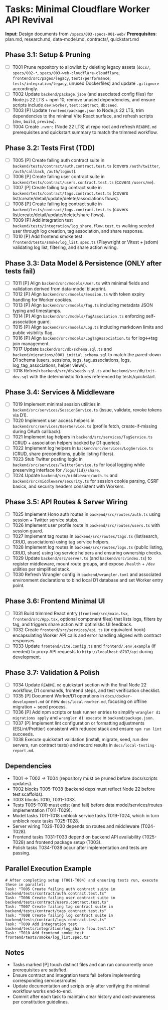 # Tasks: Minimal Cloudflare Worker API Revival

**Input**: Design documents from `/specs/003-specs-001-web/`
**Prerequisites**: plan.md, research.md, data-model.md, contracts/, quickstart.md

## Phase 3.1: Setup & Pruning
- [ ] T001 Prune repository to allowlist by deleting legacy assets (`docs/`, `specs/002-*`, `specs/003-web-cloudflare-cloudflare`, `frontend/src/pages/legacy`, `tests/performance`, `tests/integration/legacy`, unused Dockerfiles) and update `.gitignore` accordingly.
- [ ] T002 Update `backend/package.json` (and associated config files) for Node.js 22 LTS + npm 10, remove unused dependencies, and ensure scripts include `dev:worker`, `test:contract`, `db:seed`.
- [ ] T003 [P] Update `frontend/package.json` to Node.js 22 LTS, trim dependencies to the minimal Vite React surface, and refresh scripts (`dev`, `build`, `preview`).
- [ ] T004 Create `.nvmrc` (Node 22 LTS) at repo root and refresh `README.md` prerequisites and quickstart summary to match the trimmed workflow.

## Phase 3.2: Tests First (TDD)
- [ ] T005 [P] Create failing auth contract suite in `backend/tests/contract/auth.contract.test.ts` (covers `/auth/twitter`, `/auth/callback`, `/auth/logout`).
- [ ] T006 [P] Create failing user contract suite in `backend/tests/contract/users.contract.test.ts` (covers `/users/me`).
- [ ] T007 [P] Create failing tag contract suite in `backend/tests/contract/tags.contract.test.ts` (covers list/create/detail/update/delete/associations flows).
- [ ] T008 [P] Create failing log contract suite in `backend/tests/contract/logs.contract.test.ts` (covers list/create/detail/update/delete/share flows).
- [ ] T009 [P] Add integration test `backend/tests/integration/log_share.flow.test.ts` walking seeded user through log creation, tag association, and share response.
- [ ] T010 [P] Add frontend smoke test `frontend/tests/smoke/log_list.spec.ts` (Playwright or Vitest + jsdom) validating log list, filtering, and share action wiring.

## Phase 3.3: Data Model & Persistence (ONLY after tests fail)
- [ ] T011 [P] Align `backend/src/models/User.ts` with minimal fields and validation derived from data-model blueprint.
- [ ] T012 [P] Align `backend/src/models/Session.ts` with token expiry handling for Worker cookies.
- [ ] T013 [P] Align `backend/src/models/Tag.ts` including metadata JSON typing and timestamps.
- [ ] T014 [P] Align `backend/src/models/TagAssociation.ts` enforcing self-association guard.
- [ ] T015 [P] Align `backend/src/models/Log.ts` including markdown limits and public visibility flag.
- [ ] T016 [P] Align `backend/src/models/LogTagAssociation.ts` for log↔tag join management.
- [ ] T017 Update `backend/src/db/schema.sql.ts` and `backend/migrations/0001_initial_schema.sql` to match the pared-down D1 schema (users, sessions, tags, tag_associations, logs, log_tag_associations, helper views).
- [ ] T018 Refresh `backend/src/db/seeds.sql.ts` and `backend/src/db/init-dev.sql` with the deterministic fixtures referenced by tests/quickstart.

## Phase 3.4: Services & Middleware
- [ ] T019 Implement minimal session utilities in `backend/src/services/SessionService.ts` (issue, validate, revoke tokens via D1).
- [ ] T020 Implement user access helpers in `backend/src/services/UserService.ts` (profile fetch, create-if-missing during OAuth callback).
- [ ] T021 Implement tag helpers in `backend/src/services/TagService.ts` (CRUD + association helpers backed by D1 queries).
- [ ] T022 Implement log helpers in `backend/src/services/LogService.ts` (CRUD, share preconditions, public listing filters).
- [ ] T023 Stub Twitter posting logic in `backend/src/services/TwitterService.ts` for local logging while preserving interface for `/logs/{id}/share`.
- [ ] T024 Update `backend/src/middleware/auth.ts` and `backend/src/middleware/security.ts` for session cookie parsing, CSRF basics, and security headers consistent with Workers.

## Phase 3.5: API Routes & Server Wiring
- [ ] T025 Implement Hono auth routes in `backend/src/routes/auth.ts` using session + Twitter service stubs.
- [ ] T026 Implement user profile route in `backend/src/routes/users.ts` with session guard.
- [ ] T027 Implement tag routes in `backend/src/routes/tags.ts` (list/search, CRUD, associations) using tag service helpers.
- [ ] T028 Implement log routes in `backend/src/routes/logs.ts` (public listing, CRUD, share) using log service helpers and ensuring ownership checks.
- [ ] T029 Update `backend/src/server.ts` (and `backend/src/index.ts`) to register middleware, mount route groups, and expose `/health` + `/dev` utilities per simplified stack.
- [ ] T030 Refresh Wrangler config in `backend/wrangler.toml` and associated environment declarations to bind local D1 database and set Worker entry point.

## Phase 3.6: Frontend Minimal UI
- [ ] T031 Build trimmed React entry (`frontend/src/main.tsx`, `frontend/src/App.tsx`, optional component files) that lists logs, filters by tag, and triggers share action with optimistic UI feedback.
- [ ] T032 Create `frontend/src/services/api.ts` (or equivalent hook) encapsulating Worker API calls and error handling aligned with contract responses.
- [ ] T033 Update `frontend/vite.config.ts` and `frontend/.env.example` (if needed) to proxy API requests to `http://localhost:8787/api` during development.

## Phase 3.7: Validation & Polish
- [ ] T034 Update `README.md` quickstart section with the final Node 22 workflow, D1 commands, frontend steps, and test verification checklist.
- [ ] T035 [P] Document Worker/D1 operations in `docs/docker-development.md` or new `docs/local-worker.md`, focusing on offline migration + seed process.
- [ ] T036 [P] Add npm scripts or task runner entries to simplify `wrangler d1 migrations apply` and `wrangler d1 execute` in `backend/package.json`.
- [ ] T037 [P] Implement lint configuration or formatting adjustments (ESLint/Prettier) consistent with reduced stack and ensure `npm run lint` succeeds.
- [ ] T038 Execute quickstart validation (install, migrate, seed, run dev servers, run contract tests) and record results in `docs/local-testing-report.md`.

## Dependencies
- T001 → T002 → T004 (repository must be pruned before docs/scripts updates).
- T002 blocks T005-T038 (backend deps must reflect Node 22 before test scaffolds).
- T003 blocks T010, T031-T033.
- Tests T005-T010 must exist (and fail) before data model/services/routes implementation (T011-T029).
- Model tasks T011-T018 unblock service tasks T019-T024, which in turn unblock route tasks T025-T028.
- Server wiring T029-T030 depends on routes and middleware (T024-T028).
- Frontend tasks T031-T033 depend on backend API availability (T025-T028) and frontend package setup (T003).
- Polish tasks T034-T038 occur after implementation and tests are passing.

## Parallel Execution Example
```
# After completing setup (T001-T004) and ensuring tests run, execute these in parallel:
Task: "T005 Create failing auth contract suite in backend/tests/contract/auth.contract.test.ts"
Task: "T006 Create failing user contract suite in backend/tests/contract/users.contract.test.ts"
Task: "T007 Create failing tag contract suite in backend/tests/contract/tags.contract.test.ts"
Task: "T008 Create failing log contract suite in backend/tests/contract/logs.contract.test.ts"
Task: "T009 Add integration test backend/tests/integration/log_share.flow.test.ts"
Task: "T010 Add frontend smoke test frontend/tests/smoke/log_list.spec.ts"
```

## Notes
- Tasks marked [P] touch distinct files and can run concurrently once prerequisites are satisfied.
- Ensure contract and integration tests fail before implementing corresponding services/routes.
- Update documentation and scripts only after verifying the minimal workflow works end-to-end.
- Commit after each task to maintain clear history and cost-awareness per constitution guidelines.
